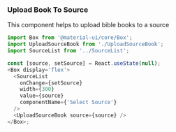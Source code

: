 ### Upload Book To Source

This component helps to upload bible books to a source

```js
import Box from '@material-ui/core/Box';
import UploadSourceBook from './UploadSourceBook';
import SourceList from '../SourceList';

const [source, setSource] = React.useState(null);
<Box display='flex'>
  <SourceList
    onChange={setSource}
    width={300}
    value={source}
    componentName={'Select Source'}
  />
  <UploadSourceBook source={source} />
</Box>;
```
